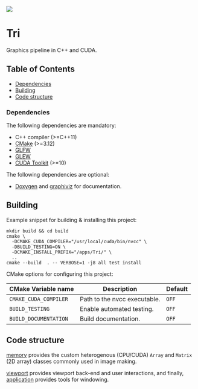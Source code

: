 <a href="https://github.com/moddyz/Tri/actions?query=workflow%3A%22Build+and+test%22"><img src="https://github.com/moddyz/Tri/workflows/Build%20and%20test/badge.svg"/></a>

# Tri

Graphics pipeline in C++ and CUDA.

## Table of Contents

- [Dependencies](#dependencies)
- [Building](#building)
- [Code structure](#code-structure)

### Dependencies

The following dependencies are mandatory:
- C++ compiler (>=C++11)
- [CMake](https://cmake.org/documentation/) (>=3.12)
- [GLFW](https://www.glfw.org/) 
- [GLEW](http://glew.sourceforge.net/) 
- [CUDA Toolkit](https://developer.nvidia.com/cuda-toolkit) (>=10)

The following dependencies are optional:
- [Doxygen](https://www.doxygen.nl/index.html) and [graphiviz](https://graphviz.org/) for documentation.

## Building

Example snippet for building & installing this project:
```
mkdir build && cd build
cmake \
  -DCMAKE_CUDA_COMPILER="/usr/local/cuda/bin/nvcc" \
  -DBUILD_TESTING=ON \
  -DCMAKE_INSTALL_PREFIX="/apps/Tri/" \
  .. 
cmake --build  . -- VERBOSE=1 -j8 all test install
```
CMake options for configuring this project:

| CMake Variable name     | Description                                                            | Default |
| ----------------------- | ---------------------------------------------------------------------- | ------- |
| `CMAKE_CUDA_COMPILER`   | Path to the nvcc executable.                                           | `OFF`   |
| `BUILD_TESTING`         | Enable automated testing.                                              | `OFF`   |
| `BUILD_DOCUMENTATION`   | Build documentation.                                                   | `OFF`   |

## Code structure

[memory](./src/tri/memory) provides the custom heterogenous (CPU/CUDA) `Array` and `Matrix` (2D array) classes commonly used in image making.

[viewport](./src/tri/viewport) provides viewport back-end and user interactions, and finally, [application](./src/tri/application) provides tools for windowing.
